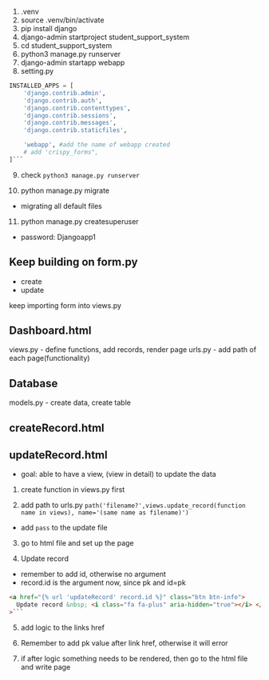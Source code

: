 1. .venv
2. source .venv/bin/activate
3. pip install django
4. django-admin startproject student_support_system
5. cd student_support_system
6. python3 manage.py runserver
7. django-admin startapp webapp
8. setting.py

````python
INSTALLED_APPS = [
    'django.contrib.admin',
    'django.contrib.auth',
    'django.contrib.contenttypes',
    'django.contrib.sessions',
    'django.contrib.messages',
    'django.contrib.staticfiles',

    'webapp', #add the name of webapp created
    # add 'crispy_forms",
]```
````

9. check
   `python3 manage.py runserver`

10. python manage.py migrate

- migrating all default files

11. python manage.py createsuperuser

- password: Djangoapp1

## Keep building on form.py

- create
- update

keep importing form into views.py

## Dashboard.html

views.py - define functions, add records, render page
urls.py - add path of each page(functionality)

## Database

models.py - create data, create table

## createRecord.html

## updateRecord.html

- goal: able to have a view, (view in detail) to update the data

1. create function in views.py first

2. add path to urls.py
   `path('filename?',views.update_record(function name in views), name='(same name as filename)')`

- add `pass` to the update file

3. go to html file and set up the page

4. Update record

- remember to add id, otherwise no argument
- record.id is the argument now, since <int>pk and id=pk

````html
<a href="{% url 'updateRecord' record.id %}" class="btn btn-info">
  Update record &nbsp; <i class="fa fa-plus" aria-hidden="true"></i> </a
>```
````

5. add logic to the links href

6. Remember to add <int>pk value after link href, otherwise it will error

7. if after logic something needs to be rendered, then go to the html file and write page
